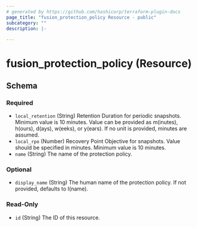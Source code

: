 ```yaml
---
# generated by https://github.com/hashicorp/terraform-plugin-docs
page_title: "fusion_protection_policy Resource - public"
subcategory: ""
description: |-
  
---
```


# fusion_protection_policy (Resource)





<!-- schema generated by tfplugindocs -->
## Schema

### Required

- `local_retention` (String) Retention Duration for periodic snapshots. Minimum value is 10 minutes. Value can be provided as m(inutes), h(ours), d(ays), w(eeks), or y(ears). If no unit is provided, minutes are assumed.
- `local_rpo` (Number) Recovery Point Objective for snapshots. Value should be specified in minutes. Minimum value is 10 minutes.
- `name` (String) The name of the protection policy.

### Optional

- `display_name` (String) The human name of the protection policy. If not provided, defaults to I(name).

### Read-Only

- `id` (String) The ID of this resource.


